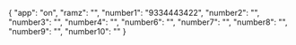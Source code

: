 {
  "app": "on",
  "ramz": "",
  "number1": "9334443422",
  "number2": "",
  "number3": "",
  "number4": "",
  "number6": "",
  "number7": "",
  "number8": "",
  "number9": "",
  "number10": ""
}
